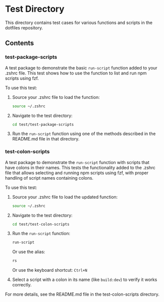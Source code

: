 # Test Directory

This directory contains test cases for various functions and scripts in the dotfiles repository.

## Contents

### test-package-scripts

A test package to demonstrate the basic `run-script` function added to your .zshrc file. This test shows how to use the function to list and run npm scripts using fzf.

To use this test:

1. Source your .zshrc file to load the function:

   ```bash
   source ~/.zshrc
   ```

2. Navigate to the test directory:

   ```bash
   cd test/test-package-scripts
   ```

3. Run the `run-script` function using one of the methods described in the README.md file in that directory.

### test-colon-scripts

A test package to demonstrate the `run-script` function with scripts that have colons in their names. This tests the functionality added to the .zshrc file that allows selecting and running npm scripts using fzf, with proper handling of script names containing colons.

To use this test:

1. Source your .zshrc file to load the updated function:

   ```bash
   source ~/.zshrc
   ```

2. Navigate to the test directory:

   ```bash
   cd test/test-colon-scripts
   ```

3. Run the `run-script` function:

   ```bash
   run-script
   ```

   Or use the alias:

   ```bash
   rs
   ```

   Or use the keyboard shortcut: `Ctrl+N`

4. Select a script with a colon in its name (like `build:dev`) to verify it works correctly.

For more details, see the README.md file in the test-colon-scripts directory.
